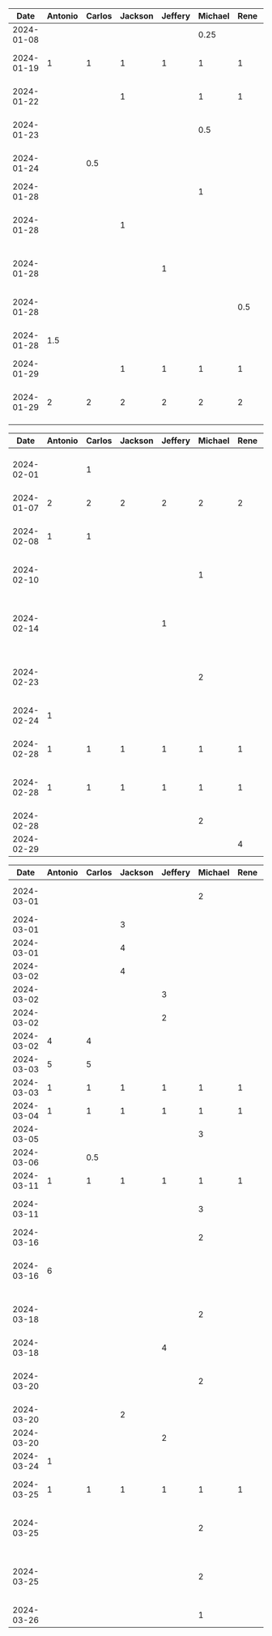 |    Date    | Antonio | Carlos | Jackson | Jeffery | Michael | Rene |         Task          |
|------------|---------|--------|---------|---------|---------|------|-----------------------|
| 2024-01-08 |         |        |         |         |   0.25  |      | Set up timelog        |
| 2024-01-19 |    1    |   1    |    1    |   1     |    1    |  1   |     Group brainstorm for D1                  |
| 2024-01-22 |         |        |    1    |         |    1    |   1  |     Group brainstorm for D1                  |
| 2024-01-23 |         |        |         |         |    0.5  |      |           Worked on introduction for D1         |
| 2024-01-24 |         |   0.5    |         |         |         |      |           Worked on Stakeholders for D1            |
| 2024-01-28 |         |        |         |         |    1    |      |      Worked on intro for D1               |
| 2024-01-28 |         |        |    1    |         |         |      |     Worked on human values and slides for D1                  |
| 2024-01-28 |         |        |         |     1    |         |      |      Worked on user scenarios of D1          |
| 2024-01-28 |         |        |         |         |         |   0.5   |     Worked on populations for D1                  |
| 2024-01-28 |   1.5      |        |         |         |         |      |  Worked on the style and mockups                   |
| 2024-01-29 |         |        |    1    |    1    |    1    |   1  |  Finished Architecture                     |
| 2024-01-29 |   2     |    2   |    2    |    2    |    2    |   2  |  Finishing Project idea and architecture                     |

|    Date    | Antonio | Carlos | Jackson | Jeffery | Michael | Rene |         Task          |
|------------|---------|--------|---------|---------|---------|------|-----------------------|
| 2024-02-01 |         |    1   |         |         |         |      |      Worked on Stakeholders and final document             |
| 2024-01-07  |   2     |    2   |    2    |    2    |    2    |   2  |  Brainstorming for D2                   |
| 2024-02-08 |    1    |    1   |         |         |         |      |      Worked on Harmed Tourists of D2           |
| 2024-02-10 |         |        |         |         |     1   |      |      Worked on Government section of D2          |
| 2024-02-14 |         |        |         |     1    |         |      |      Worked on Harmed Tour Guides and Travel Companies of D2           |
| 2024-02-23 |        |         |         |         |     2    |       |  Setup skeleton for front-end dev |
| 2024-02-24 |    1    |        |         |         |         |      | Setting up AS and updating Gradle (local) |
| 2024-02-28 |    1    |   1    |    1    |   1     |    1    |  1   |     Group brainstorm for D3                |
| 2024-02-28 |    1    |   1    |    1    |   1     |    1    |  1   |     Group discussion about D2 feedback     |
| 2024-02-28 |         |        |         |         |     2   |      |      Setup Ktor for project         |
| 2024-02-29 |         |        |         |         |         |   4   | Discovery Page       | 


|    Date    | Antonio | Carlos | Jackson | Jeffery | Michael | Rene |         Task          |
|------------|---------|--------|---------|---------|---------|------|-----------------------|
| 2024-03-01 |         |        |         |         |     2   |      |      Worked on Firebase integration      |
| 2024-03-01 |         |        |    3     |         |         |      | Navbar        |
| 2024-03-01 |         |        |    4     |         |         |      | Discovery Page       |
| 2024-03-02 |         |       |    4     |         |         |      | Discovery Page/UI       |
| 2024-03-02 |         |       |         |    3     |         |      | Settings Page       |
| 2024-03-02 |         |       |         |    2    |         |      | Login Page           |
| 2024-03-02 |    4     |    4    |          |         |         |      | Home Page       |
| 2024-03-03 |    5     |    5    |          |         |         |      | Camera      |
| 2024-03-03 |     1    |    1    |    1     |     1    |     1    |   1   | Merge party 🎉     |
| 2024-03-04 |     1    |    1    |    1     |     1    |     1    |   1   | Presentation Setup     |
| 2024-03-05 |         |        |         |         |     3   |      |     Firebase/Firestore implementation     |
| 2024-03-06 |         |    0.5    |         |         |        |      |     D3 Document     |
| 2024-03-11 |    1     |    1    |     1    |     1    |    1    |    1   |     Sprint Kickoff     |
| 2024-03-11 |         |        |         |         |     3   |            |     Setup Firebase auth and session management    |
| 2024-03-16 |         |        |         |         |     2   |            |     Firebase DB schema design    |
| 2024-03-16 |     6   |        |         |         |         |            |     Storage schema design and Camera implementation    |
| 2024-03-18 |         |        |         |         |     2   |            |     Architecture and Design Pattern brainstorm started  |
| 2024-03-18 |         |       |         |    4    |         |      | Worked on History Page           |
| 2024-03-20 |         |        |         |         |     2   |            |     Finished Architecture and Design Pattern brainstorm    |
| 2024-03-20 |         |        |     2    |         |        |            |     Worked on D4 Arch   |
| 2024-03-20 |         |       |         |    2    |         |      | Worked on D4 Arch           |
| 2024-03-24 |    1     |        |          |         |        |            |     Adjust camera implementation   |
| 2024-03-25 |    1     |    1   |     1    |    1    |    1   |      1     |     Group meeting to plan tasks out for week   |
| 2024-03-25 |          |        |        |         |    2   |            |     Setup wiring for user posts to Firebase Storage and Firestore DB   |
| 2024-03-25 |          |        |        |         |    2   |            |     Implemented functions for user posts (toggle privacy, delete and caption)  |
| 2024-03-26 |          |        |        |         |    1  |            |     Navbar UI fix  |
